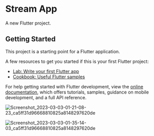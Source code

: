 # Stream App

A new Flutter project.

## Getting Started

This project is a starting point for a Flutter application.

A few resources to get you started if this is your first Flutter project:

- [Lab: Write your first Flutter app](https://docs.flutter.dev/get-started/codelab)
- [Cookbook: Useful Flutter samples](https://docs.flutter.dev/cookbook)

For help getting started with Flutter development, view the
[online documentation](https://docs.flutter.dev/), which offers tutorials,
samples, guidance on mobile development, and a full API reference.


![Screenshot_2023-03-03-01-21-08-23_ca5ff31d96668810825a8148297620de](https://user-images.githubusercontent.com/94097778/222797756-bf20cfb1-a075-4d36-b803-6c230623584a.jpg)




![Screenshot_2023-03-03-01-35-14-03_ca5ff31d96668810825a8148297620de](https://user-images.githubusercontent.com/94097778/222797784-5e5acb85-c468-47fd-9345-355602bdf988.jpg)
